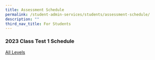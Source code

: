 ```yaml
---
title: Assessment Schedule
permalink: /student-admin-services/students/assessment-schedule/
description: ""
third_nav_title: For Students
---
```

### 2023 Class Test 1 Schedule

[All Levels](/files/2022_MYE_S2_Timetable_04Apr.pdf)